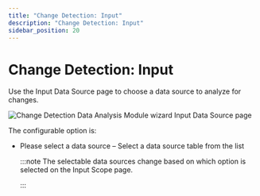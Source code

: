 ```yaml
---
title: "Change Detection: Input"
description: "Change Detection: Input"
sidebar_position: 20
---
```


# Change Detection: Input

Use the Input Data Source page to choose a data source to analyze for changes.

![Change Detection Data Analysis Module wizard Input Data Source page](/images/accessanalyzer/12.0/admin/analysis/changedetection/input.webp)

The configurable option is:

- Please select a data source – Select a data source table from the list

    :::note
    The selectable data sources change based on which option is selected on the Input
    Scope page.

    :::
